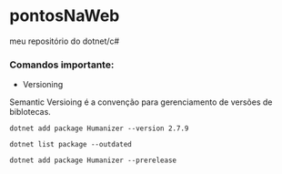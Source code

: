 # pontosNaWeb
meu repositório do dotnet/c#


### Comandos importante:

- Versioning

Semantic Versioing é a convenção para gerenciamento de versões de biblotecas.

```
dotnet add package Humanizer --version 2.7.9

dotnet list package --outdated

dotnet add package Humanizer --prerelease
```